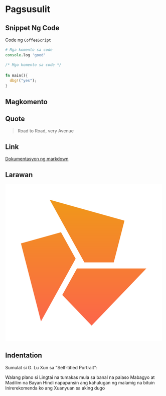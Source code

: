 [Markdown ng mga pandaigdigang komento]:#

# Pagsusulit

## Snippet Ng Code

Code ng `CoffeeScript`

```coffee
# Mga komento sa code
console.log 'good'


```

```rust
/* Mga komento sa code */

fn main(){
  dbg!("yes");
}
```

## Magkomento

<!-- HTML 注释 --> 

<!-- 多行注释 --> 

## Quote

> Road to Road, very Avenue

## Link

[Dokumentasyon ng markdown](https://github.com/xxai-art/xxai-art-md)

## Larawan

![xxAI.Art Brand Identity](https://raw.githubusercontent.com/xxai-art/web/main/file/svg/logo.svg)

## Indentation

Sumulat si G. Lu Xun sa "Self-titled Portrait":

  Walang plano si Lingtai na tumakas mula sa banal na palaso
  Mabagyo at Madilim na Bayan
  Hindi napapansin ang kahulugan ng malamig na bituin
  Inirerekomenda ko ang Xuanyuan sa aking dugo
